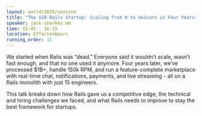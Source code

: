 ```yaml
---
layout: world/2025/session
title: "The $1B Rails Startup: Scaling from 0 to Unicorn in Four Years"
speaker: jack-sharkey.md
time: 15:45 - 16:15
location: Effectenbeurs
running_order: 11
---
```


We started when Rails was “dead.” Everyone said it wouldn’t scale, wasn’t fast enough, and that no one used it anymore. Four years later, we’ve processed $1B+, handle 150k RPM, and run a feature-complete marketplace with real-time chat, notifications, payments, and live streaming - all on a Rails monolith with just 15 engineers.

This talk breaks down how Rails gave us a competitive edge, the technical and hiring challenges we faced, and what Rails needs to improve to stay the best framework for startups.
